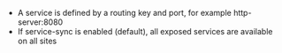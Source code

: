 - A service is defined by a routing key and port, for example http-server:8080
- If service-sync is enabled (default), all exposed services are available on all sites